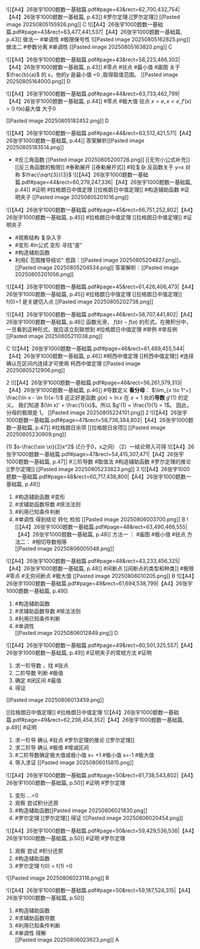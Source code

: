 ![[【A4】26张宇1000题数一基础篇.pdf#page=43&rect=62,700,432,754|【A4】26张宇1000题数一基础篇, p.43]]
#罗尔定理 [[罗尔定理]] 
[[Pasted image 20250805155926.png]]
C
![[【A4】26张宇1000题数一基础篇.pdf#page=43&rect=63,477,441,537|【A4】26张宇1000题数一基础篇, p.43]]
做法一 #单调性 #极限保号性 
![[Pasted image 20250805162825.png]]
做法二 #参数分离 #单调性 [[Pasted image 20250805163820.png]]
C

![[【A4】26张宇1000题数一基础篇.pdf#page=43&rect=58,223,466,302|【A4】26张宇1000题数一基础篇, p.43]]
#零点 #驻点 #最小值 #画图 关于 $\frac{b}{a}$  的 x，他的y 是最小值 <0 ,取得取值范围。 
[[Pasted image 20250805164000.png]]
D

![[【A4】26张宇1000题数一基础篇.pdf#page=44&rect=63,733,462,799|【A4】26张宇1000题数一基础篇, p.44]]
#零点 #极大值 
驻点 $x= e, x< e,f'(x)>0$ f(e)最大值 大于0 

[[Pasted image 20250805182452.png]]
 D

![[【A4】26张宇1000题数一基础篇.pdf#page=44&rect=63,512,421,571|【A4】26张宇1000题数一基础篇, p.44]]
答案解析[[Pasted image 20250805183514.png]]
- #反三角函数 [[Pasted image 20250805200728.png]]
[[无穷小公式补充]]   [[反三角函数的极限]] #泰勒展开 [[泰勒展开式]] #较复杂 
反函数关于 y=x 对称 
$\frac{\sqrt{3}}{3}$
![[【A4】26张宇1000题数一基础篇.pdf#page=44&rect=60,279,247,336|【A4】26张宇1000题数一基础篇, p.44]]
#证明 #拉格朗日中值定理 [[拉格朗日中值定理]] #构造辅助函数  #证明夹子 
[[Pasted image 20250805201016.png]]


![[【A4】26张宇1000题数一基础篇.pdf#page=45&rect=66,751,252,802|【A4】26张宇1000题数一基础篇, p.45]]
#拉格朗日中值定理 [[拉格朗日中值定理]] #证明夹子
- #观察结构 复杂入手 
- #变形 #ln公式 变形 寻找“差”
- #构造辅助函数  
-   利用$\xi$ 范围推导结论"
 思路：[[Pasted image 20250805204827.png]]， [[Pasted image 20250805204534.png]]
答案解析：[[Pasted image 20250805201056.png]]


![[【A4】26张宇1000题数一基础篇.pdf#page=45&rect=61,426,406,473|【A4】26张宇1000题数一基础篇, p.45]]
#拉格朗日中值定理 [[拉格朗日中值定理]] f(0)=1 是关键切入点
[[Pasted image 20250805202738.png]]


![[【A4】26张宇1000题数一基础篇.pdf#page=46&rect=58,707,441,802|【A4】26张宇1000题数一基础篇, p.46]]
函数光滑， $f(b) - f(a)$ 的形式。在微积分中，一旦看到这种形式，就应该立刻联想到 #拉格朗日中值定理
 #举例 #举反例
[[Pasted image 20250805211038.png]]

C
![[【A4】26张宇1000题数一基础篇.pdf#page=46&rect=61,489,455,544|【A4】26张宇1000题数一基础篇, p.46]]
#柯西中值定理 [[柯西中值定理]] #连续 确认在区间内连续才可使用 柯西中值定理 
[[Pasted image 20250805212906.png]]

2
![[【A4】26张宇1000题数一基础篇.pdf#page=46&rect=56,261,379,313|【A4】26张宇1000题数一基础篇, p.46]]
#导数定义 
**看分母**：
    $\lim_{x \to 1^+} \frac{\ln x - \ln 1}{x-1}$
    这正好是函数 $g(x)=\ln x$ 在 $x=1$ 处的**导数** $g'(1)$ 的定义。
    我们知道 $(\ln x)' = \frac{1}{x}$。所以 $g'(1) = \frac{1}{1} = 1$。
    因此，分母的极限是 $1$。
[[Pasted image 20250805224101.png]]
2
![[【A4】26张宇1000题数一基础篇.pdf#page=47&rect=58,736,384,802|【A4】26张宇1000题数一基础篇, p.47]]
#拉格朗日余项 [[拉格朗日余项]]
[[Pasted image 20250805230909.png]]

(1) $s-\frac{\sin \xi}{2}x^2$ ($\xi$介于0，x之间)
（2）一结论带入可得
![[【A4】26张宇1000题数一基础篇.pdf#page=47&rect=54,415,307,471|【A4】26张宇1000题数一基础篇, p.47]]
#三阶导数 #取值法 #构造辅助函数 #罗尔定理的推论 
[[罗尔定理]]
[[Pasted image 20250805233823.png]]
3
![[【A4】26张宇1000题数一基础篇.pdf#page=48&rect=60,717,438,800|【A4】26张宇1000题数一基础篇, p.48]]
1.  #构造辅助函数 #变形
2. #求辅助函数导数 #除法法则  
3. #利用已知条件判断
4. #单调性  得到结论 转化 检验
[[Pasted image 20250806003700.png]]
B
![[【A4】26张宇1000题数一基础篇.pdf#page=48&rect=63,490,466,555|【A4】26张宇1000题数一基础篇, p.48]]
方法一 ： #画图  #极小值 #驻点
  方法二： #相切导数相等  
  [[Pasted image 20250806005048.png]]

![[【A4】26张宇1000题数一基础篇.pdf#page=48&rect=43,233,456,325|【A4】26张宇1000题数一基础篇, p.48]]
#间断点 [[间断点的类型和种类]] #极限 #零点   #无穷间断点 #极大值 
[[Pasted image 20250806010205.png]]
B
![[【A4】26张宇1000题数一基础篇.pdf#page=49&rect=61,694,538,799|【A4】26张宇1000题数一基础篇, p.49]]
1. #构造辅助函数  
2. #求辅助函数导数 #除法法则 
3. #利用已知条件判断 
4. #单调性  
 [[Pasted image 20250806012849.png]]
D

![[【A4】26张宇1000题数一基础篇.pdf#page=49&rect=60,501,325,557|【A4】26张宇1000题数一基础篇, p.49]]
#证明夹子的常规方法 #证明 
1. 求一阶导数 ，找 #驻点
2. 二阶导数 判断 #极值 
3. 确定 #闭区间 #最值
4. 得证

[[Pasted image 20250806013459.png]]


[[拉格朗日中值定理]] #拉格朗日中值定理 
![[【A4】26张宇1000题数一基础篇.pdf#page=49&rect=62,298,454,352|【A4】26张宇1000题数一基础篇, p.49]]
#证明 
1. 求一阶导 确认 #驻点  #罗尔定理的推论  [[罗尔定理]]
2. 求二阶导 确认 #极值 #增减区间 
3.  #二阶导数确定极大值或极小值 x= +1 #极小值 x=-1 #极大值 
4. 带入求证 
[[Pasted image 20250806015815.png]]

![[【A4】26张宇1000题数一基础篇.pdf#page=50&rect=61,738,543,802|【A4】26张宇1000题数一基础篇, p.50]]
#证明 #罗尔定理  
1.  变形 ...=0 
2. 观察 尝试积分还原 
3. #构造辅助函数[[Pasted image 20250806021830.png]]
4. #罗尔定理  [[罗尔定理]] 得证
![[Pasted image 20250806020454.png]]


![[【A4】26张宇1000题数一基础篇.pdf#page=50&rect=59,429,536,536|【A4】26张宇1000题数一基础篇, p.50]]
#证明 #罗尔定理 
1. 观察 尝试 #积分还原 
2. #构造辅助函数
3. #罗尔定理 f(0) = f(1) =0

![[Pasted image 20250806023116.png]]
B

![[【A4】26张宇1000题数一基础篇.pdf#page=50&rect=59,187,524,315|【A4】26张宇1000题数一基础篇, p.50]]
1. #构造辅助函数
2. #求辅助函数导数 
3. #利用已知条件判断
4. #单调性 得解     
[[Pasted image 20250806023623.png]]
A